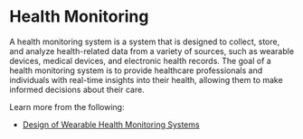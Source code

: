 # Health Monitoring

A health monitoring system is a system that is designed to collect, store, and analyze health-related data from a variety of sources, such as wearable devices, medical devices, and electronic health records. The goal of a health monitoring system is to provide healthcare professionals and individuals with real-time insights into their health, allowing them to make informed decisions about their care.

Learn more from the following:

- [Design of Wearable Health Monitoring Systems](https://link.springer.com/chapter/10.1007/978-3-319-23341-3_6)